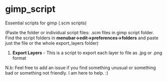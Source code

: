# gimp_script
Essential scripts for gimp (.scm scripts)

(Paste the folder or individual script files: .scm files in gimp script folder. Find the script folders in **menubar->edit->preferences->folders** and paste just the file or the whole export_layers folder)

1. <b>Export Layers</b> - This is a script to export each layer to file as .jpg or .png format

N.b: Feel free to add an issue if you find something unusual or something bad or something not friendly. I am here to help. :)
